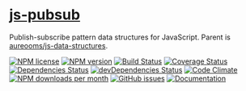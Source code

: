 [js-pubsub](http://aureooms.github.io/js-pubsub)
==

Publish-subscribe pattern data structures for JavaScript. Parent is
[aureooms/js-data-structures](https://github.com/aureooms/js-data-structures).

[![NPM license](http://img.shields.io/npm/l/aureooms-js-pubsub.svg?style=flat)](https://raw.githubusercontent.com/aureooms/js-pubsub/master/LICENSE)
[![NPM version](http://img.shields.io/npm/v/aureooms-js-pubsub.svg?style=flat)](https://www.npmjs.org/package/aureooms-js-pubsub)
[![Build Status](http://img.shields.io/travis/aureooms/js-pubsub.svg?style=flat)](https://travis-ci.org/aureooms/js-pubsub)
[![Coverage Status](http://img.shields.io/coveralls/aureooms/js-pubsub.svg?style=flat)](https://coveralls.io/r/aureooms/js-pubsub)
[![Dependencies Status](http://img.shields.io/david/aureooms/js-pubsub.svg?style=flat)](https://david-dm.org/aureooms/js-pubsub#info=dependencies)
[![devDependencies Status](http://img.shields.io/david/dev/aureooms/js-pubsub.svg?style=flat)](https://david-dm.org/aureooms/js-pubsub#info=devDependencies)
[![Code Climate](http://img.shields.io/codeclimate/github/aureooms/js-pubsub.svg?style=flat)](https://codeclimate.com/github/aureooms/js-pubsub)
[![NPM downloads per month](http://img.shields.io/npm/dm/aureooms-js-pubsub.svg?style=flat)](https://www.npmjs.org/package/aureooms-js-pubsub)
[![GitHub issues](http://img.shields.io/github/issues/aureooms/js-pubsub.svg?style=flat)](https://github.com/aureooms/js-pubsub/issues)
[![Documentation](https://aureooms.github.io/js-pubsub/badge.svg)](https://aureooms.github.io/js-pubsub/source.html)
